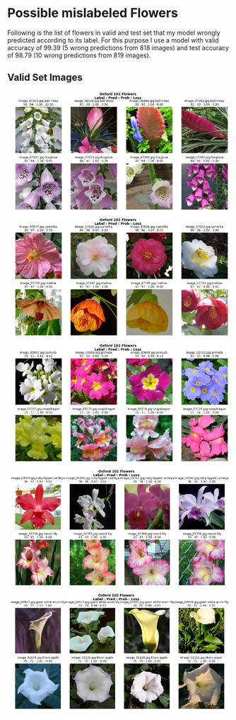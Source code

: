# Possible mislabeled Flowers

Following is the list of flowers in valid and test set that my model wrongly predicted according to its label. 
For this purpose I use a model with valid accuracy of 99.39 (5 wrong predictions from 818 images) and test accuracy 
of 98.79 (10 wrong predictions from 819 images).

## Valid Set Images
![01_image_07303.png](https://github.com/cahya-wirawan/Udacity-Course/raw/master/images/valid/01_image_07303.png)
![02_image_07677.png](https://github.com/cahya-wirawan/Udacity-Course/raw/master/images/valid/02_image_07677.png)
![03_image_03693.png](https://github.com/cahya-wirawan/Udacity-Course/raw/master/images/valid/03_image_03693.png)
![04_image_04333.png](https://github.com/cahya-wirawan/Udacity-Course/raw/master/images/valid/04_image_04333.png)
![05_image_04927.png](https://github.com/cahya-wirawan/Udacity-Course/raw/master/images/valid/05_image_04927.png)
